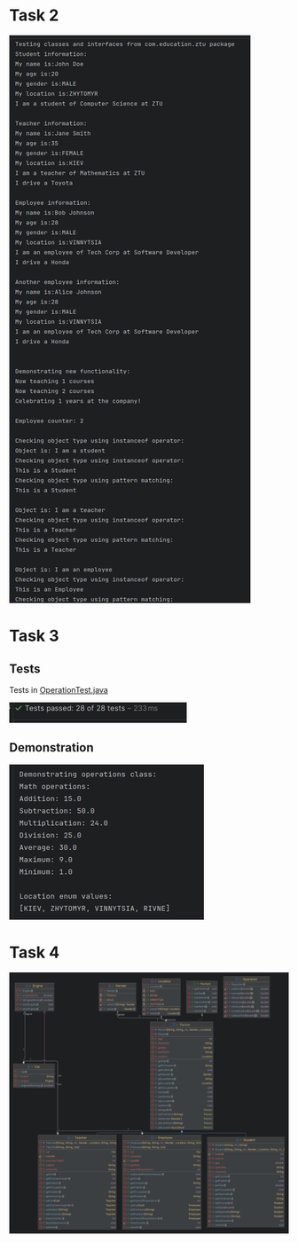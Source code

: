 # Task 2

![](.images/1de2cb53.png)

# Task 3

## Tests

Tests in [OperationTest.java](./src/test/java/com/education/ztu/OperationTest.java)

![](.images/aaac6b74.png)

## Demonstration

![](.images/77e2872f.png)

# Task 4

![](./uml-diagram.png)
